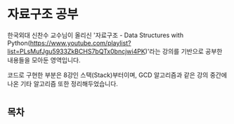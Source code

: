 # 자료구조 공부
한국외대 신찬수 교수님이 올리신 '자료구조 - Data Structures with Python(https://www.youtube.com/playlist?list=PLsMufJgu5933ZkBCHS7bQTx0bncjwi4PK)'라는 강의를 기반으로 공부한 내용들을 모아둔 영역입니다.

코드로 구현한 부분은 8강인 스택(Stack)부터이며, GCD 알고리즘과 같은 강의 중간에 나온 기타 알고리즘 또한 정리해두었습니다.

# 

## 목차
